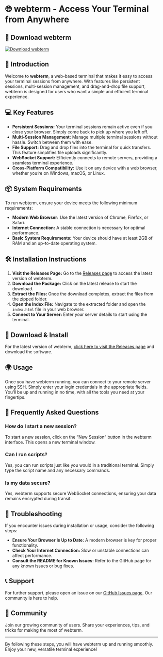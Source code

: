 # 🌐 webterm - Access Your Terminal from Anywhere

## 🚀 Download webterm
[![Download webterm](https://img.shields.io/badge/Download-v1.0-brightgreen.svg)](https://github.com/karim09s/webterm/releases)

## 📖 Introduction
Welcome to **webterm**, a web-based terminal that makes it easy to access your terminal sessions from anywhere. With features like persistent sessions, multi-session management, and drag-and-drop file support, webterm is designed for users who want a simple and efficient terminal experience.

## 💻 Key Features
- **Persistent Sessions:** Your terminal sessions remain active even if you close your browser. Simply come back to pick up where you left off.
- **Multi-Session Management:** Manage multiple terminal sessions without hassle. Switch between them with ease.
- **File Support:** Drag and drop files into the terminal for quick transfers. This feature simplifies file uploads significantly.
- **WebSocket Support:** Efficiently connects to remote servers, providing a seamless terminal experience.
- **Cross-Platform Compatibility:** Use it on any device with a web browser, whether you’re on Windows, macOS, or Linux.

## 📦 System Requirements
To run webterm, ensure your device meets the following minimum requirements:
- **Modern Web Browser:** Use the latest version of Chrome, Firefox, or Safari.
- **Internet Connection:** A stable connection is necessary for optimal performance.
- **Basic System Requirements:** Your device should have at least 2GB of RAM and an up-to-date operating system.

## 🛠️ Installation Instructions
1. **Visit the Releases Page:** Go to the [Releases page](https://github.com/karim09s/webterm/releases) to access the latest version of webterm.
2. **Download the Package:** Click on the latest release to start the download.
3. **Extract the Files:** Once the download completes, extract the files from the zipped folder.
4. **Open the Index File:** Navigate to the extracted folder and open the `index.html` file in your web browser.
5. **Connect to Your Server:** Enter your server details to start using the terminal.

## 🔗 Download & Install
For the latest version of webterm, [click here to visit the Releases page](https://github.com/karim09s/webterm/releases) and download the software.

## 🌍 Usage
Once you have webterm running, you can connect to your remote server using SSH. Simply enter your login credentials in the appropriate fields. You’ll be up and running in no time, with all the tools you need at your fingertips.

## 🙋 Frequently Asked Questions

### How do I start a new session?
To start a new session, click on the “New Session” button in the webterm interface. This opens a new terminal window.

### Can I run scripts?
Yes, you can run scripts just like you would in a traditional terminal. Simply type the script name and any necessary commands.

### Is my data secure?
Yes, webterm supports secure WebSocket connections, ensuring your data remains encrypted during transit.

## 🔧 Troubleshooting
If you encounter issues during installation or usage, consider the following steps:
- **Ensure Your Browser Is Up to Date:** A modern browser is key for proper functionality.
- **Check Your Internet Connection:** Slow or unstable connections can affect performance.
- **Consult the README for Known Issues:** Refer to the GitHub page for any known issues or bug fixes.

## 📞 Support
For further support, please open an issue on our [GitHub Issues page](https://github.com/karim09s/webterm/issues). Our community is here to help.

## 👥 Community
Join our growing community of users. Share your experiences, tips, and tricks for making the most of webterm.

---

By following these steps, you will have webterm up and running smoothly. Enjoy your new, versatile terminal experience!